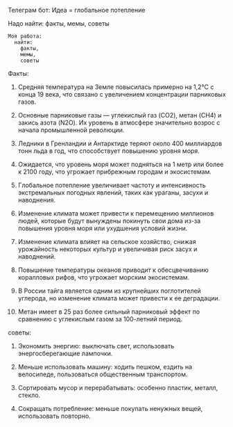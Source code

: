 Телеграм бот:
  Идеа = глобальное потепление

  Надо найти:
    факты,
    мемы,
    советы

    Моя работа:
      найти:
        факты,
        мемы,
        советы


Факты: 
  1. Средняя температура на Земле повысилась примерно на 1,2°C с конца 19 века, что связано с увеличением концентрации парниковых газов.

2. Основные парниковые газы — углекислый газ (CO2), метан (CH4) и закись азота (N2O). Их уровень в атмосфере значительно возрос с начала промышленной революции.

3. Ледники в Гренландии и Антарктиде теряют около 400 миллиардов тонн льда в год, что способствует повышению уровня моря.

4. Ожидается, что уровень моря может подняться на 1 метр или более к 2100 году, что угрожает прибрежным городам и экосистемам.

5. Глобальное потепление увеличивает частоту и интенсивность экстремальных погодных явлений, таких как ураганы, засухи и наводнения.

6. Изменение климата может привести к перемещению миллионов людей, которые будут вынуждены покинуть свои дома из-за повышения уровня моря или ухудшения условий жизни.

7. Изменение климата влияет на сельское хозяйство, снижая урожайность некоторых культур и увеличивая риск засух и наводнений.

8. Повышение температуры океанов приводит к обесцвечиванию коралловых рифов, что угрожает морским экосистемам.

9. В России тайга является одним из крупнейших поглотителей углерода, но изменение климата может привести к ее деградации.

10. Метан имеет в 25 раз более сильный парниковый эффект по сравнению с углекислым газом за 100-летний период.

советы:
  1. Экономить энергию: выключать свет, использовать энергосберегающие лампочки.

  2. Меньше использовать машину: ходить пешком, ездить на велосипеде, пользоваться общественным транспортом.
  
  3. Сортировать мусор и перерабатывать: особенно пластик, металл, стекло.
  
  4. Сокращать потребление: меньше покупать ненужных вещей, использовать повторно.




